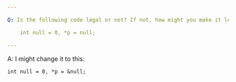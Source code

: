 ```yaml
---

Q: Is the following code legal or not? If not, how might you make it legal?

    int null = 0, *p = null;

---
```


A: I might change it to this:

    int null = 0, *p = &null;
